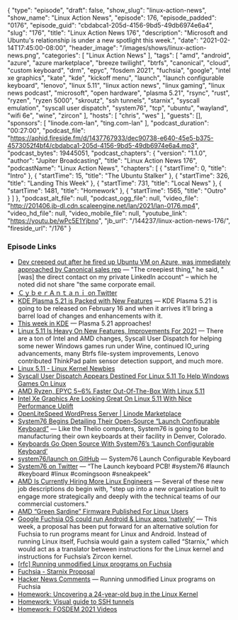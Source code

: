 {
  "type": "episode",
  "draft": false,
  "show_slug": "linux-action-news",
  "show_name": "Linux Action News",
  "episode": 176,
  "episode_padded": "0176",
  "episode_guid": "cbdabca1-205d-4156-9bd5-49db6974e6a4",
  "slug": "176",
  "title": "Linux Action News 176",
  "description": "Microsoft and Ubuntu's relationship is under a new spotlight this week.",
  "date": "2021-02-14T17:45:00-08:00",
  "header_image": "/images/shows/linux-action-news.png",
  "categories": [
    "Linux Action News"
  ],
  "tags": [
    "amd",
    "android",
    "azure",
    "azure marketplace",
    "breeze twilight",
    "btrfs",
    "canonical",
    "cloud",
    "custom keyboard",
    "drm",
    "epyc",
    "fosdem 2021",
    "fuchsia",
    "google",
    "intel xe graphics",
    "kate",
    "kde",
    "kickoff menu",
    "launch",
    "launch configurable keyboard",
    "lenovo",
    "linux 5.11",
    "linux action news",
    "linux gaming",
    "linux news podcast",
    "microsoft",
    "open hardware",
    "plasma 5.21",
    "rsync",
    "rust",
    "ryzen",
    "ryzen 5000",
    "skroutz",
    "ssh tunnels",
    "starnix",
    "syscall emulation",
    "syscall user dispatch",
    "system76",
    "tcp",
    "ubuntu",
    "wayland",
    "wifi 6e",
    "wine",
    "zircon"
  ],
  "hosts": [
    "chris",
    "wes"
  ],
  "guests": [],
  "sponsors": [
    "linode.com-lan",
    "ting.com-lan"
  ],
  "podcast_duration": "00:27:00",
  "podcast_file": "https://aphid.fireside.fm/d/1437767933/dec90738-e640-45e5-b375-4573052f4bf4/cbdabca1-205d-4156-9bd5-49db6974e6a4.mp3",
  "podcast_bytes": 19445051,
  "podcast_chapters": {
    "version": "1.1.0",
    "author": "Jupiter Broadcasting",
    "title": "Linux Action News 176",
    "podcastName": "Linux Action News",
    "chapters": [
      {
        "startTime": 0,
        "title": "Intro"
      },
      {
        "startTime": 15,
        "title": "The Ubuntu Stalker"
      },
      {
        "startTime": 326,
        "title": "Landing This Week"
      },
      {
        "startTime": 731,
        "title": "Local News"
      },
      {
        "startTime": 1481,
        "title": "Homework"
      },
      {
        "startTime": 1565,
        "title": "Outro"
      }
    ]
  },
  "podcast_alt_file": null,
  "podcast_ogg_file": null,
  "video_file": "http://201406.jb-dl.cdn.scaleengine.net/lan/2021/lan-0176.mp4",
  "video_hd_file": null,
  "video_mobile_file": null,
  "youtube_link": "https://youtu.be/wPc5E1Yjbno",
  "jb_url": "/144237/linux-action-news-176/",
  "fireside_url": "/176"
}


### Episode Links

  * [Dev creeped out after he fired up Ubuntu VM on Azure, was immediately approached by Canonical sales rep](https://www.theregister.com/2021/02/11/microsoft_azure_ubuntu_data_sharing/ "Dev creeped out after he fired up Ubuntu VM on Azure, was immediately approached by Canonical sales rep") — "The creepiest thing," he said, "[was] the direct contact on my private LinkedIn account" – which he noted did not share "the same corporate email. 
  * [ＣｙｂｅｒＡｎｔａｎｉ on Twitter](https://twitter.com/LucaBongiorni/status/1359560585990537216 "ＣｙｂｅｒＡｎｔａｎｉ on Twitter")
  * [KDE Plasma 5.21 is Packed with New Features](https://www.omgubuntu.co.uk/2021/01/kde-plasma-5-21-features "KDE Plasma 5.21 is Packed with New Features") — KDE Plasma 5.21 is going to be released on February 16 and when it arrives it’ll bring a barrel load of changes and enhancements with it.
  * [This week in KDE](https://pointieststick.com/2021/02/12/this-week-in-kde-plasma-5-21-approaches/ "This week in KDE") — Plasma 5.21 approaches! 
  * [Linux 5.11 Is Heavy On New Features, Improvements For 2021](https://www.phoronix.com/scan.php?page=article&item=linux-511-features&num=1 "Linux 5.11 Is Heavy On New Features, Improvements For 2021") — There are a ton of Intel and AMD changes, Syscall User Dispatch for helping some newer Windows games run under Wine, continued IO_uring advancements, many Btrfs file-system improvements, Lenovo contributed ThinkPad palm sensor detection support, and much more. 
  * [Linux 5.11 - Linux Kernel Newbies](https://kernelnewbies.org/Linux_5.11 "Linux 5.11 - Linux Kernel Newbies")
  * [Syscall User Dispatch Appears Destined For Linux 5.11 To Help Windows Games On Linux](https://www.phoronix.com/scan.php?page=news_item&px=Syscall-User-Dispatch-Queued "Syscall User Dispatch Appears Destined For Linux 5.11 To Help Windows Games On Linux")
  * [AMD Ryzen, EPYC 5~6% Faster Out-Of-The-Box With Linux 5.11](https://www.phoronix.com/scan.php?page=article&item=linux511-regress-over&num=1 "AMD Ryzen, EPYC 5~6% Faster Out-Of-The-Box With Linux 5.11")
  * [Intel Xe Graphics Are Looking Great On Linux 5.11 With Nice Performance Uplift](https://www.phoronix.com/scan.php?page=article&item=linux-511-xe&num=1 "Intel Xe Graphics Are Looking Great On Linux 5.11 With Nice Performance Uplift")
  * [OpenLiteSpeed WordPress Server | Linode Marketplace](https://www.linode.com/marketplace/apps/litespeed-technologies/openlitespeed-wordpress/ "OpenLiteSpeed WordPress Server | Linode Marketplace")
  * [System76 Begins Detailing Their Open-Source “Launch Configurable Keyboard”](https://www.phoronix.com/scan.php?page=news_item&px=System76-Launch-Keyboard "System76 Begins Detailing Their Open-Source “Launch Configurable Keyboard”") — Like the Thelio computers, System76 is going to be manufacturing their own keyboards at their facility in Denver, Colorado.
  * [Keyboards Go Open Source With System76’s ‘Launch Configurable Keyboard’](https://www.tomshardware.com/news/system76-details-open-source-launch-keyboard "Keyboards Go Open Source With System76’s ‘Launch Configurable Keyboard’")
  * [system76/launch on GitHub](https://github.com/system76/launch "system76/launch on GitHub") — System76 Launch Configurable Keyboard
  * [System76 on Twitter](https://twitter.com/system76/status/1360348028457082880 "System76 on Twitter") — “The Launch keyboard PCB! #system76 #launch #keyboard #linux #comingsoon #sneakpeek"
  * [AMD Is Currently Hiring More Linux Engineers](https://www.phoronix.com/scan.php?page=news_item&px=AMD-Hiring-More-Linux-2021 "AMD Is Currently Hiring More Linux Engineers") — Several of these new job descriptions do begin with, "step up into a new organization built to engage more strategically and deeply with the technical teams of our commercial customers."
  * [AMD “Green Sardine” Firmware Published For Linux Users](https://www.phoronix.com/scan.php?page=news_item&px=AMD-Green-Sardine-Firmware "AMD “Green Sardine” Firmware Published For Linux Users")
  * [Google Fuchsia OS could run Android & Linux apps ‘natively’](https://9to5google.com/2021/02/12/google-fuchsia-os-android-linux-programs-starnix/ "Google Fuchsia OS could run Android & Linux apps ‘natively’") — This week, a proposal has been put forward for an alternative solution for Fuchsia to run programs meant for Linux and Android. Instead of running Linux itself, Fuchsia would gain a system called “Starnix,” which would act as a translator between instructions for the Linux kernel and instructions for Fuchsia’s Zircon kernel.
  * [[rfc] Running unmodified Linux programs on Fuchsia](https://fuchsia-review.googlesource.com/c/fuchsia/+/485181 "\[rfc\] Running unmodified Linux programs on Fuchsia")
  * [Fuchsia - Starnix Proposal](https://fuchsia.googlesource.com/fuchsia/+/2940d6f300031e852333c3ee0548ecba1d69c961/docs/contribute/governance/rfcs/NNNN_starnix.md#as-she-be-spoke "Fuchsia - Starnix Proposal")
  * [Hacker News Comments](https://news.ycombinator.com/item?id=26104667 "Hacker News Comments") — Running unmodified Linux programs on Fuchsia
  * [Homework: Uncovering a 24-year-old bug in the Linux Kernel ](https://engineering.skroutz.gr/blog/uncovering-a-24-year-old-bug-in-the-linux-kernel/ "Homework: Uncovering a 24-year-old bug in the Linux Kernel ")
  * [Homework: Visual guide to SSH tunnels](https://robotmoon.com/ssh-tunnels//# "Homework: Visual guide to SSH tunnels")
  * [Homework: FOSDEM 2021 Videos](https://video.fosdem.org/2021/ "Homework: FOSDEM 2021 Videos")


